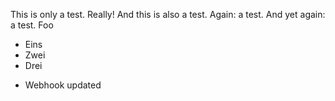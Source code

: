 This is only a test. Really!
And this is also a test.
Again: a test.
And yet again: a test.
Foo

- Eins
- Zwei
- Drei

* Webhook updated

